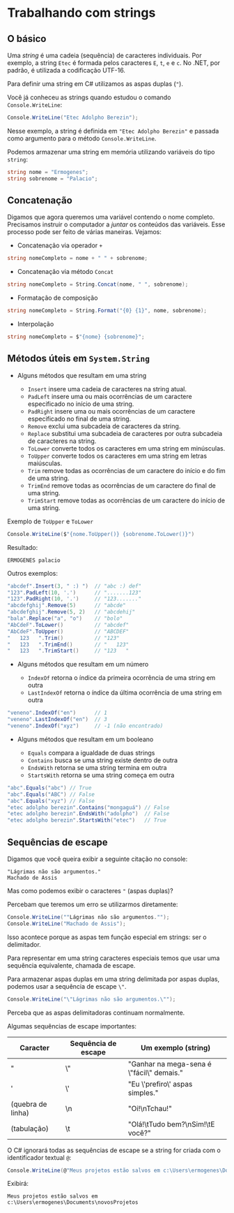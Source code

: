 # Trabalhando com strings

## O básico

Uma _string_ é uma cadeia (sequência) de caracteres individuais. Por exemplo, a string `Etec` é formada pelos caracteres `E`, `t`, `e` e `c`. No .NET, por padrão, é utilizada a codificação UTF-16.

Para definir uma string em C# utilizamos as aspas duplas (`"`).

Você já conheceu as strings quando estudou o comando `Console.WriteLine`:

```cs
Console.WriteLine("Etec Adolpho Berezin");
```

Nesse exemplo, a string é definida em `"Etec Adolpho Berezin"` e passada como argumento para o método `Console.WriteLine`.

Podemos armazenar uma string em memória utilizando variáveis do tipo `string`:

```cs
string nome = "Ermogenes";
string sobrenome = "Palacio";
```

## Concatenação

Digamos que agora queremos uma variável contendo o nome completo. Precisamos instruir o computador a _juntar_ os conteúdos das variáveis. Esse processo pode ser feito de várias maneiras. Vejamos:

* Concatenação via operador `+`

```cs
string nomeCompleto = nome + " " + sobrenome;
```

* Concatenação via método `Concat`

```cs
string nomeCompleto = String.Concat(nome, " ", sobrenome);
```

* Formatação de composição

```cs
string nomeCompleto = String.Format("{0} {1}", nome, sobrenome);
```

* Interpolação

```cs
string nomeCompleto = $"{nome} {sobrenome}";
```

## Métodos úteis em `System.String`

* Alguns métodos que resultam em uma string

  * `Insert` insere uma cadeia de caracteres na string atual.
  * `PadLeft` insere uma ou mais ocorrências de um caractere especificado no início de uma string.
  * `PadRight` insere uma ou mais ocorrências de um caractere especificado no final de uma string.
  * `Remove` exclui uma subcadeia de caracteres da string.
  * `Replace` substitui uma subcadeia de caracteres por outra subcadeia de caracteres na string.
  * `ToLower` converte todos os caracteres em uma string em minúsculas.
  * `ToUpper` converte todos os caracteres em uma string em letras maiúsculas.
  * `Trim` remove todas as ocorrências de um caractere do início e do fim de uma string.
  * `TrimEnd` remove todas as ocorrências de um caractere do final de uma string.
  * `TrimStart` remove todas as ocorrências de um caractere do início de uma string.

Exemplo de `ToUpper` e `ToLower`

```cs
Console.WriteLine($"{nome.ToUpper()} {sobrenome.ToLower()}")
```

Resultado:

```
ERMOGENES palacio
```

Outros exemplos:

```cs
"abcdef".Insert(3, " :) ")  // "abc :) def"
"123".PadLeft(10, '.')      // ".......123"
"123".PadRight(10, '.')     // "123......."
"abcdefghij".Remove(5)      // "abcde"
"abcdefghij".Remove(5, 2)   // "abcdehij"
"bala".Replace("a", "o")    // "bolo"
"AbCdeF".ToLower()          // "abcdef"
"AbCdeF".ToUpper()          // "ABCDEF"
"   123   ".Trim()          // "123"
"   123   ".TrimEnd()       // "   123"
"   123   ".TrimStart()     // "123   "
```

* Alguns métodos que resultam em um número

  * `IndexOf` retorna o índice da primeira ocorrência de uma string em outra
  * `LastIndexOf` retorna o índice da última ocorrência de uma string em outra

```cs
"veneno".IndexOf("en")      // 1
"veneno".LastIndexOf("en")  // 3
"veneno".IndexOf("xyz")     // -1 (não encontrado)
```

* Alguns métodos que resultam em um booleano

  * `Equals` compara a igualdade de duas strings
  * `Contains` busca se uma string existe dentro de outra
  * `EndsWith` retorna se uma string termina em outra
  * `StartsWith` retorna se uma string começa em outra

```cs
"abc".Equals("abc") // True
"abc".Equals("ABC") // False
"abc".Equals("xyz") // False
"etec adolpho berezin".Contains("mongaguá") // False
"etec adolpho berezin".EndsWith("adolpho")  // False
"etec adolpho berezin".StartsWith("etec")   // True
```

## Sequências de escape

Digamos que você queira exibir a seguinte citação no console:

```
"Lágrimas não são argumentos."
Machado de Assis
```

Mas como podemos exibir o caracteres `"` (aspas duplas)?

Percebam que teremos um erro se utilizarmos diretamente:

```cs
Console.WriteLine(""Lágrimas não são argumentos."");
Console.WriteLine("Machado de Assis");
```

Isso acontece porque as aspas tem função especial em strings: ser o delimitador.

Para representar em uma string caracteres especiais temos que usar uma sequência equivalente, chamada de escape.

Para armazenar aspas duplas em uma string delimitada por aspas duplas, podemos usar a sequência de escape `\"`.

```cs
Console.WriteLine("\"Lágrimas não são argumentos.\"");
```

Perceba que as aspas delimitadoras continuam normalmente.

Algumas sequências de escape importantes:

Caracter | Sequência de escape | Um exemplo (string)
-- | -- | --
" | \\" | "Ganhar na mega-sena é \\"fácil\\" demais."
' | \\' | "Eu \\'prefiro\\' aspas simples."
(quebra de linha) | \\n | "Oi!\nTchau!"
(tabulação) | \\t | "Olá!\tTudo bem?\nSim!\tE você?"

O C# ignorará todas as sequências de escape se a string for criada com o identificador textual `@`:

```cs
Console.WriteLine(@"Meus projetos estão salvos em c:\Users\ermogenes\Documents\novosProjetos");
```

Exibirá:

```
Meus projetos estão salvos em c:\Users\ermogenes\Documents\novosProjetos
```